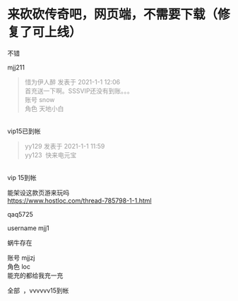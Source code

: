 # 来砍砍传奇吧，网页端，不需要下载（修复了可上线）


不错

mjj211

<div class="quote"><blockquote><font color="#999999">惜为伊人醉 发表于 2021-1-1 12:06</font><br />
<font color="#999999">首充送一下啊。SSSVIP还没有到账。。。<br />
账号 snow<br />
角色 天地小白</font></blockquote></div><br />
vip15已到帐

<div class="quote"><blockquote><font color="#999999">yy129 发表于 2021-1-1 11:59</font><br />
<font color="#999999">yy123&nbsp;&nbsp;快来电元宝</font></blockquote></div><br />
vip 15到帐

<img src="static/image/smiley/yct/010.gif" smilieid="41" border="0" alt="" />能架设这款页游来玩吗&nbsp;&nbsp;<br />
https://www.hostloc.com/thread-785798-1-1.html

qaq5725

username mjj1

蜗牛存在 <img src="static/image/smiley/default/sweat.gif" smilieid="10" border="0" alt="" />

账号 mjjzj<br />
角色 loc<br />
能充的都给我充一充<img src="static/image/smiley/default/lol.gif" smilieid="12" border="0" alt="" />

全部&nbsp;&nbsp;，vvvvvv15到帐
